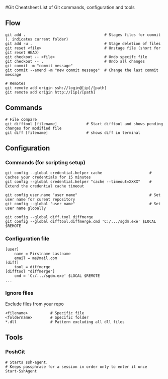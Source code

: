 #Git Cheatsheet
List of Git commands, configuration and tools 

## Flow
	git add .									# Stages files for commit (. indicates current folder)
	git add -u .								# Stage deletion of files
	git reset <file>							# Unstage file (short for git reset HEAD)
	git checkout -- <file>						# Undo specifc file
	git checkout -- .							# Undo all changes
	git commit -m "commit message"	
	git commit --amend -m "new commit message"	# Change the last commit message

	# Remotes
	git remote add origin ssh://login@[ip]/[path]
	git remote add origin http://[ip]/[path]

## Commands
	# File compare
	git difftool [filename]				# Start difftool and shows pending changes for modified file
	git diff [filename]					# shows diff in terminal
	
## Configuration

### Commands (for scripting setup)
	
	git config --global credential.helper cache						# Caches your credentials for 15 minutes
	git config --global credential.helper "cache --timeout=XXXX"	# Extend the credential cache timeout

	git config user.name "user name" 								# Set user name for curent repository	
	git config --global "user name" 								# Set user name globally
	
	git config --global diff.tool diffmerge
	git config --global difftool.diffmerge.cmd 'C:/.../sgdm.exe' $LOCAL $REMOTE

### Configuration file
	[user]
		name = Firstname Lastname
		email = me@mail.com	
	[diff]
		tool = diffmerge
	[difftool "diffmerge"]
		cmd = 'C:/.../sgdm.exe' $LOCAL $REMOTE
	...

### Ignore files
Exclude files from your repo

	<filename>			# Specific file 
	<foldername>		# Specific folder
	*.dll				# Pattern excluding all dll files


## Tools
### PoshGit
	# Starts ssh-agent. 
	# Keeps passphrase for a session in order only to enter it once
	Start-SshAgent